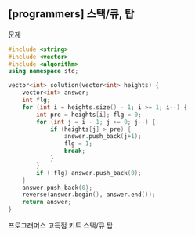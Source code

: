## [programmers] 스택/큐, 탑

[문제](https://programmers.co.kr/learn/courses/30/lessons/42588?language=cpp)



```c++
#include <string>
#include <vector>
#include <algorithm>
using namespace std;

vector<int> solution(vector<int> heights) {
	vector<int> answer;
	int flg;
	for (int i = heights.size() - 1; i >= 1; i--) {
		int pre = heights[i]; flg = 0;
		for (int j = i - 1; j >= 0; j--) {
			if (heights[j] > pre) {
				answer.push_back(j+1);
				flg = 1;
				break;
			}
		}
		if (!flg) answer.push_back(0);
	}
	answer.push_back(0);
	reverse(answer.begin(), answer.end());
	return answer;
}
```





프로그래머스 고득점 키트 스택/큐 탑
